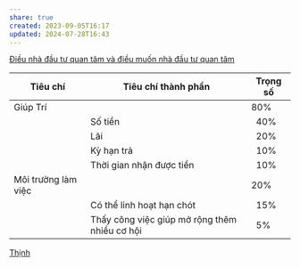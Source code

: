 ```yaml
---
share: true
created: 2023-09-05T16:17
updated: 2024-07-28T16:43
---
```

[Điều nhà đầu tư quan tâm và điều muốn nhà đầu tư quan tâm](../Qu%E1%BB%B9/%C4%90i%E1%BB%81u%20nh%C3%A0%20%C4%91%E1%BA%A7u%20t%C6%B0%20quan%20t%C3%A2m%20v%C3%A0%20%C4%91i%E1%BB%81u%20mu%E1%BB%91n%20nh%C3%A0%20%C4%91%E1%BA%A7u%20t%C6%B0%20quan%20t%C3%A2m.md)

| Tiêu chí            | Tiêu chí thành phần                           | Trọng số   |
| ------------------- | --------------------------------------------- | ---------- |
| Giúp Trí            |                                               | 80%        |
|                     | Số tiền                                       | &nbsp; 40% |
|                     | Lãi                                           | &nbsp; 20% |
|                     | Kỳ hạn trả                                    | &nbsp; 10% |
|                     | Thời gian nhận được tiền                      | &nbsp; 10% |
| Môi trường làm việc |                                               | 20%        |
|                     | Có thể linh hoạt hạn chót                     | &nbsp; 15% |
|                     | Thấy công việc giúp mở rộng thêm nhiều cơ hội | &nbsp; 5%  |

[Thịnh](./Th%E1%BB%8Bnh.md)